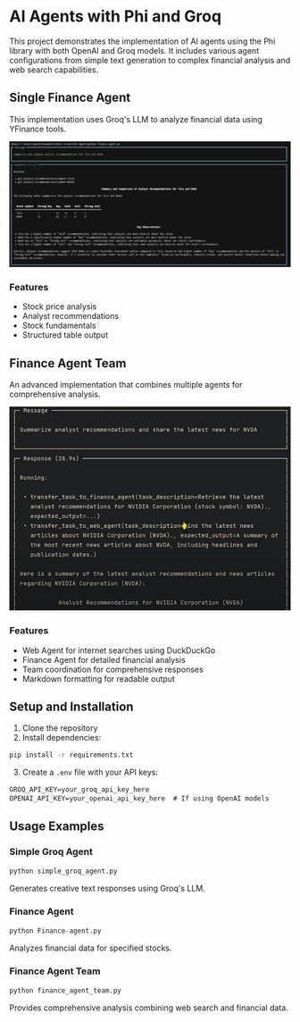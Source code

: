 # AI Agents with Phi and Groq

This project demonstrates the implementation of AI agents using the Phi library with both OpenAI and Groq models. It includes various agent configurations from simple text generation to complex financial analysis and web search capabilities.


## Single Finance Agent
This implementation uses Groq's LLM to analyze financial data using YFinance tools.

![Single Finance Agent Architecture](img/Picture1.png) 

### Features
- Stock price analysis
- Analyst recommendations
- Stock fundamentals
- Structured table output

## Finance Agent Team
An advanced implementation that combines multiple agents for comprehensive analysis.

![Finance Agent Team Architecture](img/Picture2.png)

### Features
- Web Agent for internet searches using DuckDuckGo
- Finance Agent for detailed financial analysis
- Team coordination for comprehensive responses
- Markdown formatting for readable output

## Setup and Installation

1. Clone the repository
2. Install dependencies:
```bash
pip install -r requirements.txt
```

3. Create a `.env` file with your API keys:
```env
GROQ_API_KEY=your_groq_api_key_here
OPENAI_API_KEY=your_openai_api_key_here  # If using OpenAI models
```

## Usage Examples

### Simple Groq Agent
```python
python simple_groq_agent.py
```
Generates creative text responses using Groq's LLM.

### Finance Agent
```python
python Finance-agent.py
```
Analyzes financial data for specified stocks.

### Finance Agent Team
```python
python finance_agent_team.py
```
Provides comprehensive analysis combining web search and financial data.
